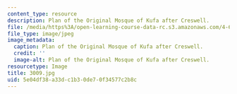 ```yaml
---
content_type: resource
description: Plan of the Original Mosque of Kufa after Creswell.
file: /media/https%3A/open-learning-course-data-rc.s3.amazonaws.com/4-614-religious-architecture-and-islamic-cultures-fall-2002/5e04df38a33dc1b30de70f34577c2b8c_3009.jpg
file_type: image/jpeg
image_metadata:
  caption: Plan of the Original Mosque of Kufa after Creswell.
  credit: ''
  image-alt: Plan of the Original Mosque of Kufa after Creswell.
resourcetype: Image
title: 3009.jpg
uid: 5e04df38-a33d-c1b3-0de7-0f34577c2b8c
---
```

